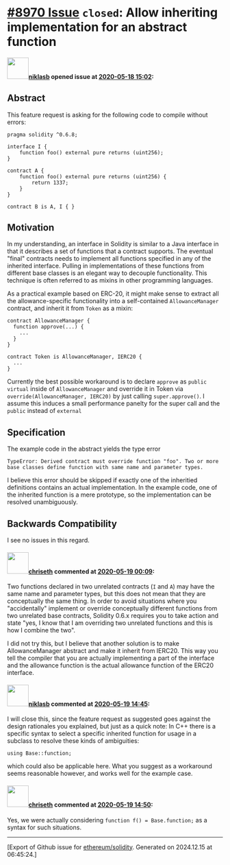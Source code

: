 # [\#8970 Issue](https://github.com/ethereum/solidity/issues/8970) `closed`: Allow inheriting implementation for an abstract function

#### <img src="https://avatars.githubusercontent.com/u/94819?u=7c389ca3193e52ea71e9d0f0c55c42ba5fa67b6a&v=4" width="50">[niklasb](https://github.com/niklasb) opened issue at [2020-05-18 15:02](https://github.com/ethereum/solidity/issues/8970):

<!--## Prerequisites

- First, many thanks for taking part in the community. We really appreciate that.
- We realize there is a lot of data requested here. We ask only that you do your best to provide as much information as possible so we can better help you.
- Support questions are better asked in one of the following locations:
	- [Solidity chat](https://gitter.im/ethereum/solidity)
	- [Stack Overflow](https://ethereum.stackexchange.com/)
- Ensure the issue isn't already reported (check `feature` and `language design` labels).

*Delete the above section and the instructions in the sections below before submitting*

-->

## Abstract

This feature request is asking for the following code to compile without errors:

```
pragma solidity ^0.6.8;

interface I {
    function foo() external pure returns (uint256);
}

contract A {
    function foo() external pure returns (uint256) {
        return 1337;
    }
}

contract B is A, I { }
```

<!--
Please describe by example what problem you see in the current Solidity language
and reason about it.
-->

## Motivation


In my understanding, an interface in Solidity is similar to a Java interface in that it describes a set of functions that a contract supports. The eventual "final" contracts needs to implement all functions specified in any of the inherited interface. Pulling in implementations of these functions from different base classes is an elegant way to decouple functionality. This technique is often referred to as mixins in other programming languages.

As a practical example based on ERC-20, it might make sense to extract all the allowance-specific functionality into a self-contained `AllowanceManager` contract, and inherit it from `Token` as a mixin:

```
contract AllowanceManager {
  function approve(...) {
    ...
  }
}

contract Token is AllowanceManager, IERC20 {
  ...
}
```

Currently the best possible workaround is to declare `approve` as `public virtual` inside of `AllowanceManager` and override it in Token via `override(AllowanceManager, IERC20)` by just calling `super.approve()`. I assume this induces a small performance panelty for the super call and the `public` instead of `external`

<!--
In this section you describe how you propose to address the problem you described earlier,
including by giving one or more exemplary source code snippets for demonstration.
-->

## Specification

The example code in the abstract yields the type error

```
TypeError: Derived contract must override function "foo". Two or more base classes define function with same name and parameter types.
```

I believe this error should be skipped if exactly one of the inheritied definitions contains an actual implementation. In the example code, one of the inherited function is a mere prototype, so the implementation can be resolved unambiguously.

<!--
The technical specification should describe the syntax and semantics of any new feature. The
specification should be detailed enough to allow any developer to implement the functionality.
-->

## Backwards Compatibility

I see no issues in this regard.

<!--
All language changes that introduce backwards incompatibilities must include a section describing
these incompatibilities and their severity.

Please describe how you propose to deal with these incompatibilities.
-->

#### <img src="https://avatars.githubusercontent.com/u/9073706?v=4" width="50">[chriseth](https://github.com/chriseth) commented at [2020-05-19 00:09](https://github.com/ethereum/solidity/issues/8970#issuecomment-630499050):

Two functions declared in two unrelated contracts (`I` and `A`) may have the same name and parameter types, but this does not mean that they are conceptually the same thing. In order to avoid situations where you "accidentally" implement or override conceptually different functions from two unrelated base contracts, Solidity 0.6.x requires you to take action and state "yes, I know that I am overriding two unrelated functions and this is how I combine the two".

I did not try this, but I believe that another solution is to make AllowanceManager abstract and make it inherit from IERC20. This way you tell the compiler that you are actually implementing a part of the interface and the allowance function is the actual allowance function of the ERC20 interface.

#### <img src="https://avatars.githubusercontent.com/u/94819?u=7c389ca3193e52ea71e9d0f0c55c42ba5fa67b6a&v=4" width="50">[niklasb](https://github.com/niklasb) commented at [2020-05-19 14:45](https://github.com/ethereum/solidity/issues/8970#issuecomment-630868161):

I will close this, since the feature request as suggested goes against the design rationales you explained, but just as a quick note: In C++ there is a specific syntax to select a specific inherited function for usage in a subclass to resolve these kinds of ambiguities:

```
using Base::function;
```

which could also be applicable here. What you suggest as a workaround seems reasonable however, and works well for the example case.

#### <img src="https://avatars.githubusercontent.com/u/9073706?v=4" width="50">[chriseth](https://github.com/chriseth) commented at [2020-05-19 14:50](https://github.com/ethereum/solidity/issues/8970#issuecomment-630871879):

Yes, we were actually considering `function f() = Base.function;` as a syntax for such situations.


-------------------------------------------------------------------------------



[Export of Github issue for [ethereum/solidity](https://github.com/ethereum/solidity). Generated on 2024.12.15 at 06:45:24.]
